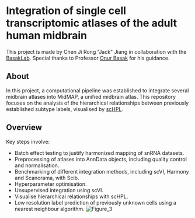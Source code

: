 # Integration of single cell transcriptomic atlases of the adult human midbrain
This project is made by Chen Ji Rong "Jack" Jiang in collaboration with the [BasakLab](https://basaklab.com/). Special thanks to Professor [Onur Basak](https://www.linkedin.com/in/onur-basak-a2b96468) for his guidance.

## About

In this project, a computational pipeline was established to integrate several midbrain atlases into MidMAP, a unified midbrain atlas. This repository focuses on the analysis of the hierarchical relationships between previously established subtype labels, visualised by [scHPL](https://github.com/lcmmichielsen/scHPL).

## Overview
Key steps involve:
- Batch effect testing to justify harmonized mapping of snRNA datasets.
- Preprocessing of atlases into AnnData objects, including quality control and normalisation.
- Benchmarking of different integration methods, including scVI, Harmony and Scanorama, with Scib.
- Hyperparameter optimisation.
- Unsupervised integration using scVI.
- Visualise hierarchical relationships with scHPL.
- Low resolution label prediction of previously unknown cells using a nearest neighbour algorithm.
![Figure_3](https://github.com/chenjirongjiang/VTAmap_tests/assets/70864155/e0159fe7-4267-4ccc-b2eb-7fbefe364a2d)
